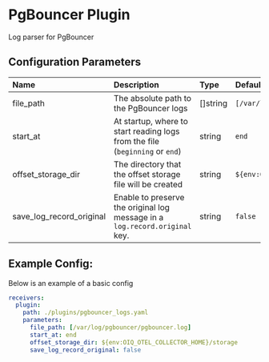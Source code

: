 # PgBouncer Plugin

Log parser for PgBouncer

## Configuration Parameters

| Name                     | Description                                                                  | Type     | Default                                  | Required | Values             |
| :----------------------- | :--------------------------------------------------------------------------- | :------- | :--------------------------------------- | :------- | :----------------- |
| file_path                | The absolute path to the PgBouncer logs                                      | []string | `[/var/log/pgbouncer/pgbouncer.log]`     | false    |                    |
| start_at                 | At startup, where to start reading logs from the file (`beginning` or `end`) | string   | `end`                                    | false    | `beginning`, `end` |
| offset_storage_dir       | The directory that the offset storage file will be created                   | string   | `${env:OIQ_OTEL_COLLECTOR_HOME}/storage` | false    |                    |
| save_log_record_original | Enable to preserve the original log message in a `log.record.original` key.  | string   | `false`                                  | false    |                    |

## Example Config:

Below is an example of a basic config

```yaml
receivers:
  plugin:
    path: ./plugins/pgbouncer_logs.yaml
    parameters:
      file_path: [/var/log/pgbouncer/pgbouncer.log]
      start_at: end
      offset_storage_dir: ${env:OIQ_OTEL_COLLECTOR_HOME}/storage
      save_log_record_original: false
```
